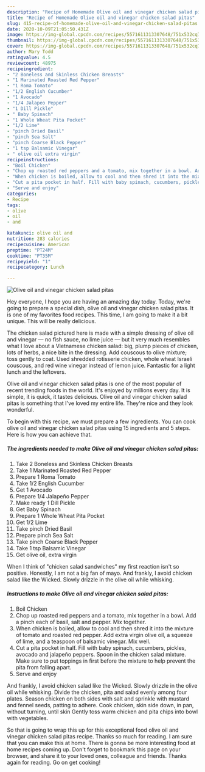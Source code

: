 ```yaml
---
description: "Recipe of Homemade Olive oil and vinegar chicken salad pitas"
title: "Recipe of Homemade Olive oil and vinegar chicken salad pitas"
slug: 415-recipe-of-homemade-olive-oil-and-vinegar-chicken-salad-pitas
date: 2020-10-09T21:05:50.431Z
image: https://img-global.cpcdn.com/recipes/5571611313307648/751x532cq70/olive-oil-and-vinegar-chicken-salad-pitas-recipe-main-photo.jpg
thumbnail: https://img-global.cpcdn.com/recipes/5571611313307648/751x532cq70/olive-oil-and-vinegar-chicken-salad-pitas-recipe-main-photo.jpg
cover: https://img-global.cpcdn.com/recipes/5571611313307648/751x532cq70/olive-oil-and-vinegar-chicken-salad-pitas-recipe-main-photo.jpg
author: Mary Todd
ratingvalue: 4.5
reviewcount: 48975
recipeingredient:
- "2 Boneless and Skinless Chicken Breasts"
- "1 Marinated Roasted Red Pepper"
- "1 Roma Tomato"
- "1/2 English Cucumber"
- "1 Avocado"
- "1/4 Jalapeo Pepper"
- "1 Dill Pickle"
- " Baby Spinach"
- "1 Whole Wheat Pita Pocket"
- "1/2 Lime"
- "pinch Dried Basil"
- "pinch Sea Salt"
- "pinch Coarse Black Pepper"
- "1 tsp Balsamic Vinegar"
- " olive oil extra virgin"
recipeinstructions:
- "Boil Chicken"
- "Chop up roasted red peppers and a tomato, mix together in a bowl. Add a pinch each of basil, salt and pepper. Mix together."
- "When chicken is boiled, allow to cool and then shred it into the mixture of tomato and roasted red pepper. Add extra virgin olive oil, a squeeze of lime, and a teaspoon of balsamic vinegar. Mix well."
- "Cut a pita pocket in half. Fill with baby spinach, cucumbers, pickles, avocado and jalapeño peppers. Spoon in the chicken salad mixture. Make sure to put toppings in first before the mixture to help prevent the pita from falling apart."
- "Serve and enjoy"
categories:
- Recipe
tags:
- olive
- oil
- and

katakunci: olive oil and 
nutrition: 283 calories
recipecuisine: American
preptime: "PT24M"
cooktime: "PT35M"
recipeyield: "1"
recipecategory: Lunch

---
```



![Olive oil and vinegar chicken salad pitas](https://img-global.cpcdn.com/recipes/5571611313307648/751x532cq70/olive-oil-and-vinegar-chicken-salad-pitas-recipe-main-photo.jpg)

Hey everyone, I hope you are having an amazing day today. Today, we're going to prepare a special dish, olive oil and vinegar chicken salad pitas. It is one of my favorites food recipes. This time, I am going to make it a bit unique. This will be really delicious.

The chicken salad pictured here is made with a simple dressing of olive oil and vinegar — no fish sauce, no lime juice — but it very much resembles what I love about a Vietnamese chicken salad: big, plump pieces of chicken, lots of herbs, a nice bite in the dressing. Add couscous to olive mixture; toss gently to coat. Used shredded rotisserie chicken, whole wheat Israeli couscous, and red wine vinegar instead of lemon juice. Fantastic for a light lunch and the leftovers.

Olive oil and vinegar chicken salad pitas is one of the most popular of recent trending foods in the world. It's enjoyed by millions every day. It is simple, it is quick, it tastes delicious. Olive oil and vinegar chicken salad pitas is something that I've loved my entire life. They're nice and they look wonderful.


To begin with this recipe, we must prepare a few ingredients. You can cook olive oil and vinegar chicken salad pitas using 15 ingredients and 5 steps. Here is how you can achieve that.

<!--inarticleads1-->

##### The ingredients needed to make Olive oil and vinegar chicken salad pitas:

1. Take 2 Boneless and Skinless Chicken Breasts
1. Take 1 Marinated Roasted Red Pepper
1. Prepare 1 Roma Tomato
1. Take 1/2 English Cucumber
1. Get 1 Avocado
1. Prepare 1/4 Jalapeño Pepper
1. Make ready 1 Dill Pickle
1. Get  Baby Spinach
1. Prepare 1 Whole Wheat Pita Pocket
1. Get 1/2 Lime
1. Take pinch Dried Basil
1. Prepare pinch Sea Salt
1. Take pinch Coarse Black Pepper
1. Take 1 tsp Balsamic Vinegar
1. Get  olive oil, extra virgin


When I think of &#34;chicken salad sandwiches&#34; my first reaction isn&#39;t so positive. Honestly, I am not a big fan of mayo. And frankly, I avoid chicken salad like the Wicked. Slowly drizzle in the olive oil while whisking. 

<!--inarticleads2-->

##### Instructions to make Olive oil and vinegar chicken salad pitas:

1. Boil Chicken
1. Chop up roasted red peppers and a tomato, mix together in a bowl. Add a pinch each of basil, salt and pepper. Mix together.
1. When chicken is boiled, allow to cool and then shred it into the mixture of tomato and roasted red pepper. Add extra virgin olive oil, a squeeze of lime, and a teaspoon of balsamic vinegar. Mix well.
1. Cut a pita pocket in half. Fill with baby spinach, cucumbers, pickles, avocado and jalapeño peppers. Spoon in the chicken salad mixture. Make sure to put toppings in first before the mixture to help prevent the pita from falling apart.
1. Serve and enjoy


And frankly, I avoid chicken salad like the Wicked. Slowly drizzle in the olive oil while whisking. Divide the chicken, pita and salad evenly among four plates. Season chicken on both sides with salt and sprinkle with mustard and fennel seeds, patting to adhere. Cook chicken, skin side down, in pan, without turning, until skin Gently toss warm chicken and pita chips into bowl with vegetables. 

So that is going to wrap this up for this exceptional food olive oil and vinegar chicken salad pitas recipe. Thanks so much for reading. I am sure that you can make this at home. There is gonna be more interesting food at home recipes coming up. Don't forget to bookmark this page on your browser, and share it to your loved ones, colleague and friends. Thanks again for reading. Go on get cooking!
